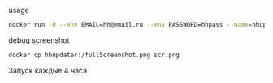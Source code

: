 usage
```bash
docker run -d --env EMAIL=hh@email.ru --env PASSWORD=hhpass --name=hhupdater steamvis/hh_updater

```

debug screenshot
```bash
docker cp hhupdater:/fullScreenshot.png scr.png
```

Запуск каждые 4 часа